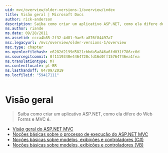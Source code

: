 ```yaml
---
uid: mvc/overview/older-versions-1/overview/index
title: Visão geral | Microsoft Docs
author: rick-anderson
description: Saiba como criar um aplicativo ASP.NET, como ela difere do Web Forms e MVC é.
ms.author: riande
ms.date: 09/28/2011
ms.assetid: ccca4b85-2f32-4d81-9ae5-a876f84497a7
msc.legacyurl: /mvc/overview/older-versions-1/overview
msc.type: chapter
ms.openlocfilehash: e6282d2199d5821cbbda5a846a6fd031f786cc0d
ms.sourcegitcommit: 0f1119340e4464720cfd16d0ff15764746ea1fea
ms.translationtype: MT
ms.contentlocale: pt-BR
ms.lasthandoff: 04/09/2019
ms.locfileid: "59417111"
---
```

# <a name="overview"></a>Visão geral

> Saiba como criar um aplicativo ASP.NET, como ela difere do Web Forms e MVC é.


- [Visão geral do ASP.NET MVC](asp-net-mvc-overview.md)
- [Noções básicas sobre o processo de execução do ASP.NET MVC](understanding-the-asp-net-mvc-execution-process.md)
- [Noções básicas sobre modelos, exibições e controladores (C#)](understanding-models-views-and-controllers-cs.md)
- [Noções básicas sobre modelos, exibições e controladores (VB)](understanding-models-views-and-controllers-vb.md)
